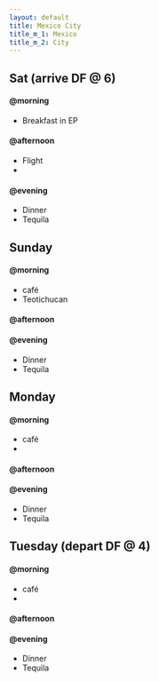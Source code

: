 ```yaml
---
layout: default
title: Mexico City
title_m_1: Mexico
title_m_2: City
---
```


## Sat (arrive DF @ 6)
#### @morning
- Breakfast in EP
  
#### @afternoon
- Flight
- 
#### @evening
- Dinner
- Tequila

## Sunday
#### @morning
- café
- Teotichucan

#### @afternoon

#### @evening
- Dinner
- Tequila

## Monday
#### @morning
- café
- 
#### @afternoon

#### @evening
- Dinner
- Tequila

## Tuesday (depart DF @ 4)
#### @morning
- café
- 
#### @afternoon

#### @evening
- Dinner
- Tequila